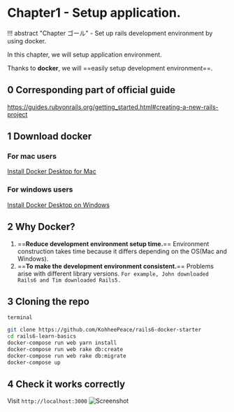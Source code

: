 # Chapter1 - Setup application.

!!! abstract "Chapter ゴール"
    - Set up rails development environment by using docker.

In this chapter, we will setup application environment.

Thanks to **docker**, we will ==easily setup development environment==.

## 0 Corresponding part of official guide
https://guides.rubyonrails.org/getting_started.html#creating-a-new-rails-project

## 1 Download docker
### For mac users
[Install Docker Desktop for Mac](https://docs.docker.com/docker-for-mac/install/)
### For windows users
[Install Docker Desktop on Windows](https://docs.docker.com/docker-for-windows/install/)

## 2 Why Docker?
1. ==**Reduce development environment setup time.**== Environment construction takes time because it differs depending on the OS(Mac and Windows).
2. ==**To make the development environment consistent.**== Problems arise with different library versions. `For example, John downloaded Rails6 and Tim downloaded Rails5.`


## 3 Cloning the repo
`terminal`
```bash
git clone https://github.com/KohheePeace/rails6-docker-starter
cd rails6-learn-basics
docker-compose run web yarn install
docker-compose run web rake db:create
docker-compose run web rake db:migrate
docker-compose up
```

## 4 Check it works correctly
Visit `http://localhost:3000`
![Screenshot](https://coderhackers-1304676641.cos.ap-tokyo.myqcloud.com/the-complete-webdev-with-rails-2020/chap01-localhost-3000.png)